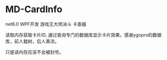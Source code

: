 # MD-CardInfo
net6.0 WPF开发  游戏王大师决斗 卡查器


读取内存获取卡片ID, 通过查询专门的数据库显示卡片效果。感谢ygopro的数据库，前人栽树，后人乘凉。

只是读内存应该不会被封号。
